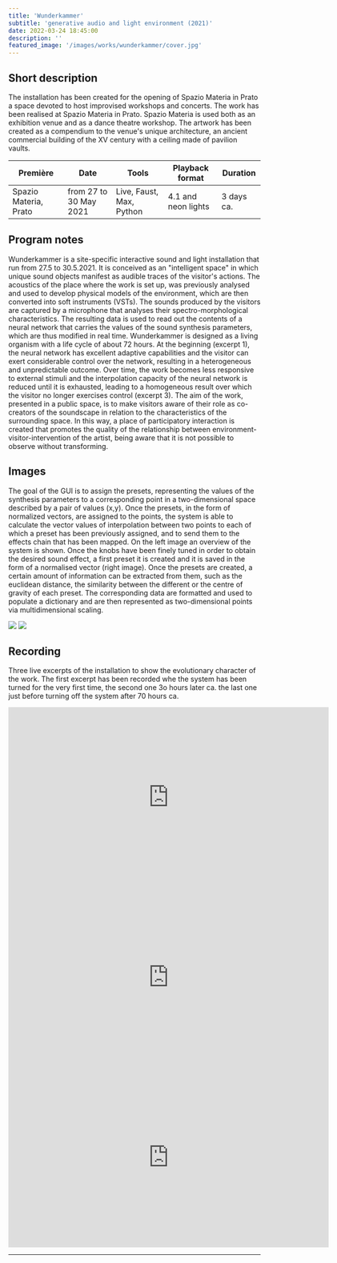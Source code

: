 ```yaml
---
title: 'Wunderkammer'
subtitle: 'generative audio and light environment (2021)'
date: 2022-03-24 18:45:00
description: ''
featured_image: '/images/works/wunderkammer/cover.jpg'
---
```




## Short description

The installation has been created for the opening of Spazio Materia in Prato a space devoted to host improvised workshops and concerts.
The work has been realised at Spazio Materia in Prato. Spazio Materia is used both as an exhibition venue and as a dance theatre workshop. The artwork has been created as a compendium to the venue's unique architecture, an ancient commercial building of the XV century with a ceiling made
of pavilion vaults.

| Première                | Date                     | Tools                      | Playback format       | Duration     |
|-------------------------|--------------------------|----------------------------|-----------------------|--------------|
| Spazio Materia, Prato   | from 27 to 30 May 2021   | Live, Faust, Max, Python   | 4.1 and neon lights   | 3 days ca.   |



## Program notes

Wunderkammer is a site-specific interactive sound and light installation that run from 27.5 to 30.5.2021. It is conceived as an "intelligent space" in which unique sound objects manifest as audible traces of the visitor's actions.
The acoustics of the place where the work is set up, was previously analysed and used to develop physical models of the environment, which are then converted into soft instruments (VSTs). The sounds produced by the visitors are captured by a microphone that analyses their spectro-morphological characteristics. The resulting data is used to read out the contents of a neural network that carries the values of the sound synthesis parameters, which are thus modified in real time.
Wunderkammer is designed as a living organism with a life cycle of about 72 hours. At the beginning (excerpt 1), the neural network has excellent adaptive capabilities and the visitor can exert considerable control over the network, resulting in a heterogeneous and unpredictable outcome. Over time, the work becomes less responsive to external stimuli and the interpolation capacity of the neural network is reduced until it is exhausted, leading to a homogeneous result over which the visitor no longer exercises control (excerpt 3).
The aim of the work, presented in a public space, is to make visitors aware of their role as co-creators of the soundscape in relation to the characteristics of the surrounding space. In this way, a place of participatory interaction is created that promotes the quality of the relationship between environment-visitor-intervention of the artist, being aware that it is not possible to observe without transforming.



## Images

The goal of the GUI is to assign the presets, representing the values of the synthesis parameters to a corresponding point in a two-dimensional space described by a pair of values (x,y). Once the presets, in the form of normalized vectors, are assigned to the points, the system is able to calculate the vector values of interpolation between two points to each of which a preset has been previously assigned, and to send them to the effects chain that has been mapped.
On the left image an overview of the system is shown. Once the knobs have been finely tuned in order to obtain the desired sound effect, a first preset it is created and it is saved in the form of a normalised vector (right image). Once the presets are created, a certain amount of
information can be extracted from them, such as the euclidean distance, the similarity between the different or the centre of gravity of each preset. The corresponding data are formatted and used to populate a dictionary and are then represented as two-dimensional points via multidimensional scaling.

<div class="gallery" data-columns="2">
	<img src="{{site.baseurl}}/images/works/wunderkammer/snippet-1.jpg">
	<img src="{{site.baseurl}}/images/works/wunderkammer/snippet-2.jpg">
</div>



## Recording

Three live excerpts of the installation to show the evolutionary character of the work. The first excerpt has been recorded whe the system has been turned for the very first time, the second one 3o hours later ca. the last one just before turning off the system after 70 hours ca.

<iframe src="https://player.vimeo.com/video/690577455" width="640" height="360" frameborder="0" allowfullscreen></iframe>

<iframe src="https://player.vimeo.com/video/690624889" width="640" height="360" frameborder="0" allowfullscreen></iframe>

<iframe src="https://player.vimeo.com/video/690628207" width="640" height="360" frameborder="0" allowfullscreen></iframe>


---